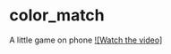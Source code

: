 # color_match
A little game on phone
[![Watch the video]](https://www.youtube.com/watch?v=FmNL0E-srvQ)
